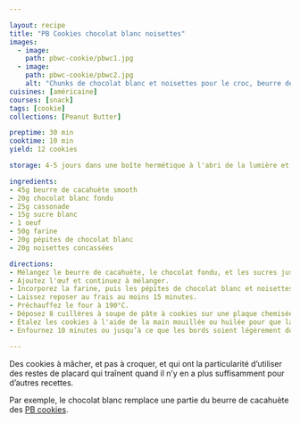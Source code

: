 ```yaml
---

layout: recipe
title: "PB Cookies chocolat blanc noisettes"
images:
  - image:
    path: pbwc-cookie/pbwc1.jpg
  - image:
    path: pbwc-cookie/pbwc2.jpg
    alt: "Chunks de chocolat blanc et noisettes pour le croc, beurre de cacahuète pour la mâche."
cuisines: [américaine]
courses: [snack]
tags: [cookie]
collections: [Peanut Butter]

preptime: 30 min
cooktime: 10 min
yield: 12 cookies

storage: 4-5 jours dans une boîte hermétique à l'abri de la lumière et la chaleur.

ingredients:
- 45g beurre de cacahuète smooth
- 20g chocolat blanc fondu
- 25g cassonade
- 15g sucre blanc
- 1 oeuf
- 50g farine
- 20g pépites de chocolat blanc
- 20g noisettes concassées

directions:
- Mélangez le beurre de cacahuète, le chocolat fondu, et les sucres jusqu'à l'obtention d'une pâte parfaitement lisse.
- Ajoutez l'œuf et continuez à mélanger. 
- Incorporez la farine, puis les pépites de chocolat blanc et noisettes concassées. 
- Laissez reposer au frais au moins 15 minutes. 
- Préchauffez le four à 190°C. 
- Déposez 8 cuillères à soupe de pâte à cookies sur une plaque chemisée de papier ou d'un tapis de cuisson. 
- Étalez les cookies à l'aide de la main mouillée ou huilée pour que la pâte ne colle pas. 
- Enfournez 10 minutes ou jusqu’à ce que les bords soient légèrement dorés.

---
```


Des cookies à mâcher, et pas à croquer, et qui ont la particularité d’utiliser des restes de placard qui traînent quand il n’y en a plus suffisamment pour d’autres recettes.

Par exemple, le chocolat blanc remplace une partie du beurre de cacahuète des [PB cookies](PB-cookies.html). 